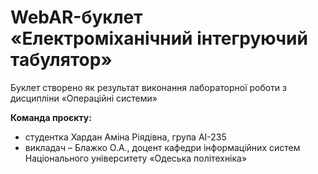 # WebAR-буклет «Електроміханічний інтегруючий табулятор»
Буклет створено як результат виконання лабораторної роботи з дисципліни «Операційні системи» 

**Команда проєкту:**
- студентка Хардан Аміна Ріядівна, група АІ-235
- викладач – Блажко О.А., доцент кафедри інформаційних систем Національного університету «Одеська політехніка»
